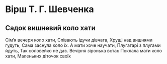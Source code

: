 # Вірш Т. Г. Шевченка

## Садок вишневий коло хати

Сім’я вечеря коло хати,
Співають ідучи дівчата,
Хрущі над вишнями гудуть,
Сама заснула коло їх.
А мати хоче научати,
Плугатарі з плугами йдуть,
Так соловейко не дає.
Вечірня зіронька встає
Поклала мати коло хати,
Маленьких діточок своїх